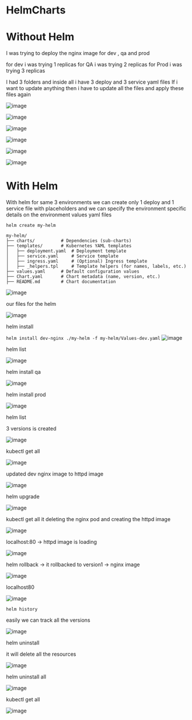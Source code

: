 # HelmCharts

# Without Helm

I was trying to deploy the nginx image for dev , qa and prod

for dev i was trying 1 replicas
for QA  i was trying 2 replicas
for Prod i was trying 3 replicas

I had 3 folders and inside all i have 3 deploy and 3 service yaml files
If i want to update anything then i have to update all the files and apply these files again

![image](https://github.com/user-attachments/assets/1103f94a-410e-4a66-bb0d-172aa724b292)


![image](https://github.com/user-attachments/assets/d559512c-a4e7-455c-99db-5c0b86661978)

![image](https://github.com/user-attachments/assets/632356ec-b696-44d2-b52c-2682a1f43e60)

![image](https://github.com/user-attachments/assets/a008f0b7-fc8e-4918-86b8-e8d2bef9a72c)

![image](https://github.com/user-attachments/assets/b388a13b-36d7-471f-8a8b-c3f0b1c7c912)

![image](https://github.com/user-attachments/assets/d87c62a7-2431-4519-874b-b03cf21b2eb9)




#   With Helm

With helm for same 3 environments we can create only 1 deploy and 1 service file with placeholders
and we can specify the environment specific details on the environment values yaml files

```
helm create my-helm
```

```
my-helm/
├── charts/          # Dependencies (sub-charts)
├── templates/       # Kubernetes YAML templates
│   ├── deployment.yaml  # Deployment template
│   ├── service.yaml     # Service template
│   ├── ingress.yaml     # (Optional) Ingress template
│   ├── _helpers.tpl     # Template helpers (for names, labels, etc.)
├── values.yaml      # Default configuration values
├── Chart.yaml       # Chart metadata (name, version, etc.)
├── README.md        # Chart documentation
```
![image](https://github.com/user-attachments/assets/14eb2f70-40d1-4d83-8137-7ae920bd40eb)

our files for the helm

![image](https://github.com/user-attachments/assets/b9cc8c74-b779-4955-b3c9-bfc1df2b0893)

helm install

`` helm install dev-nginx ./my-helm -f my-helm/Values-dev.yaml
``
![image](https://github.com/user-attachments/assets/89b8cfc5-1fbb-4e65-98a5-8f7e055a60c5)


helm list

![image](https://github.com/user-attachments/assets/82c3e21b-f1d6-4366-9db6-4cde08d68367)

helm install qa

![image](https://github.com/user-attachments/assets/6bf70ea2-5d0e-48e2-a064-3a99d3adc8dc)

helm install prod

![image](https://github.com/user-attachments/assets/7d56729e-f330-4efa-85a8-4c6c7b8e00c3)

helm list 

3 versions is created

![image](https://github.com/user-attachments/assets/eba1e1fd-fa82-44e6-a20e-899b54caf754)

kubectl get all

![image](https://github.com/user-attachments/assets/899be74d-ed4d-4c4c-a36e-7bd7a3abbc46)


updated dev nginx image to httpd image

![image](https://github.com/user-attachments/assets/6e1e5c2e-dac2-4506-b9b8-b4a173b739f2)



helm upgrade

![image](https://github.com/user-attachments/assets/5e509c75-21ef-4488-bee5-3add74e91034)

kubectl get all
it deleting the nginx pod and creating the httpd image

![image](https://github.com/user-attachments/assets/ad7109ad-d87b-484a-b797-4a290ed868ad)

localhost:80  -> httpd image is loading

![image](https://github.com/user-attachments/assets/403c2323-f8ee-403f-bfe2-19521a6bf346)


helm rollback -> it rollbacked to version1 -> nginx image

![image](https://github.com/user-attachments/assets/3a2be493-8535-44e3-a251-fc66d5147e3e)


localhost80

![image](https://github.com/user-attachments/assets/4807d888-0554-4adb-8de0-b0da87c982c9)

```
helm history
```
easily we can track all the versions

![image](https://github.com/user-attachments/assets/3c4d7582-0ace-40a1-a054-42e91a9942ec)

helm uninstall

it will delete all the resources

![image](https://github.com/user-attachments/assets/c03956ef-c33b-4e5a-8446-46354dd8adcf)


helm uninstall all

![image](https://github.com/user-attachments/assets/311d6ab5-09eb-4876-a810-46603d7a790f)

kubectl get all

![image](https://github.com/user-attachments/assets/982dd0b6-38f6-48bb-a891-fea461644b72)


